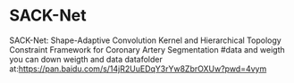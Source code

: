 # SACK-Net
SACK-Net: Shape-Adaptive Convolution Kernel and Hierarchical Topology Constraint Framework for Coronary Artery Segmentation
#data and weigth
you can down weigth and data datafolder at:https://pan.baidu.com/s/14jR2UuEDqY3rYw8ZbrOXUw?pwd=4vym 
